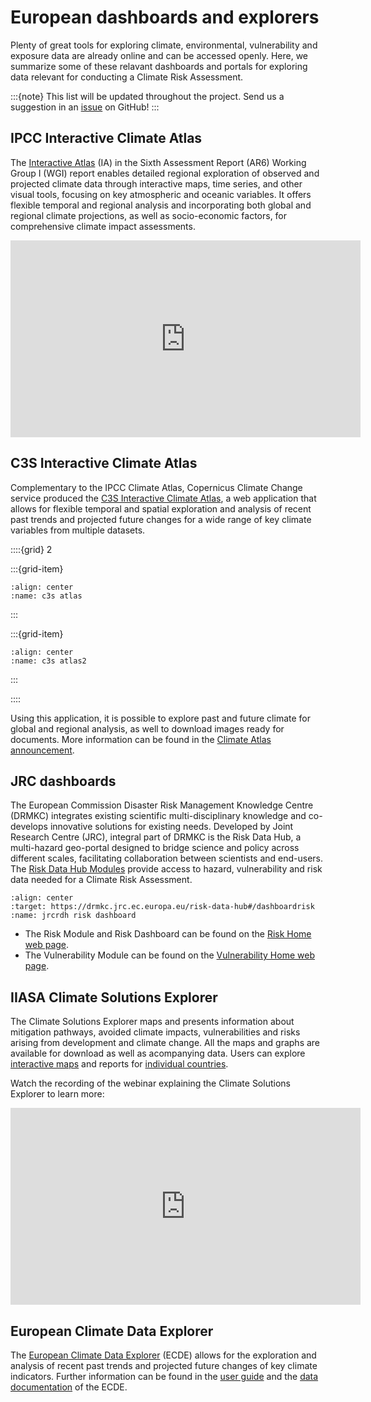 European dashboards and explorers
=======================

Plenty of great tools for exploring climate, environmental, vulnerability and exposure data are already online and can be accessed openly.
Here, we summarize some of these relavant dashboards and portals for exploring data relevant for conducting a Climate Risk Assessment.

:::{note}
This list will be updated throughout the project.
Send us a suggestion in an [issue](https://github.com/CLIMAAX/crabook/issues) on GitHub!
:::


## IPCC Interactive Climate Atlas

The [Interactive Atlas](https://interactive-atlas.ipcc.ch/) (IA) in the Sixth Assessment Report (AR6) Working Group I (WGI) report enables detailed regional exploration of observed and projected climate data through interactive maps, time series, and other visual tools, focusing on key atmospheric and oceanic variables. It offers flexible temporal and regional analysis and incorporating both global and regional climate projections, as well as socio-economic factors, for comprehensive climate impact assessments.

<iframe width="560" height="315" style="margin: 0 auto 1rem auto; display:block;" src="https://www.youtube.com/embed/VzwV9p9_F3c?si=xqdm5Iru1xW3TW4B" title="YouTube video player" frameborder="0" allow="accelerometer; autoplay; clipboard-write; encrypted-media; gyroscope; picture-in-picture; web-share" allowfullscreen></iframe>


## C3S Interactive Climate Atlas

Complementary to the IPCC Climate Atlas, Copernicus Climate Change service produced the [C3S Interactive Climate Atlas](https://atlas.climate.copernicus.eu/atlas), a web application that allows for flexible temporal and spatial exploration and analysis of recent past trends and projected future changes for a wide range of key climate variables from multiple datasets.

::::{grid} 2

:::{grid-item}
```{figure} ../../images/euro_dashboards-c3satlas.png
:align: center
:name: c3s atlas
```
:::

:::{grid-item}

```{figure} ../../images/euro_dashboards-c3satlas2.png
:align: center
:name: c3s atlas2
```
:::

::::

Using this application, it is possible to explore past and future climate for global and regional analysis, as well to download images ready for documents.
More information can be found in the [Climate Atlas announcement](https://climate.copernicus.eu/copernicus-interactive-climate-atlas-guide-powerful-new-c3s-tool).


## JRC dashboards

The European Commission Disaster Risk Management Knowledge Centre (DRMKC) integrates existing scientific multi-disciplinary knowledge and co-develops innovative solutions for existing needs.
Developed by Joint Research Centre (JRC), integral part of DRMKC is the Risk Data Hub, a multi-hazard geo-portal designed to bridge science and policy across different scales, facilitating collaboration between scientists and end-users.
The [Risk Data Hub Modules](https://drmkc.jrc.ec.europa.eu/risk-data-hub#/) provide access to hazard, vulnerability and risk data needed for a Climate Risk Assessment.

```{figure} ../../images/euro_dashboards-JRCRDH-riskdashboard.png
:align: center
:target: https://drmkc.jrc.ec.europa.eu/risk-data-hub#/dashboardrisk
:name: jrcrdh risk dashboard
```

- The Risk Module and Risk Dashboard can be found on the [Risk Home web page](https://drmkc.jrc.ec.europa.eu/risk-data-hub#/riskhome).
- The Vulnerability Module can be found on the [Vulnerability Home web page](https://drmkc.jrc.ec.europa.eu/risk-data-hub#/vulnerabilityhome).


## IIASA Climate Solutions Explorer

The Climate Solutions Explorer maps and presents information about mitigation pathways, avoided climate impacts, vulnerabilities and risks arising from development and climate change. All the maps and graphs are available for download as well as acompanying data.
Users can explore [interactive maps](https://www.climate-solutions-explorer.eu/explorer) and reports for [individual countries](https://www.climate-solutions-explorer.eu/dashboard/EU/overview).

Watch the recording of the webinar explaining the Climate Solutions Explorer to learn more:

<iframe width="560" height="315" style="margin: 0 auto 1rem auto; display:block;" src="https://www.youtube.com/embed/SaQz_MzXxfY?si=jugY16DPS1B8syXd" title="YouTube video player" frameborder="0" allow="accelerometer; autoplay; clipboard-write; encrypted-media; gyroscope; picture-in-picture; web-share" referrerpolicy="strict-origin-when-cross-origin" allowfullscreen></iframe>


## European Climate Data Explorer

The [European Climate Data Explorer](http://ecde-dev.copernicus-climate.eu/apps/ecde/) (ECDE) allows for the exploration and analysis of recent past trends and projected future changes of key climate indicators.
Further information can be found in the [user guide](https://confluence.ecmwf.int/display/ECDE/1.+ECDE+Indicators+visualisation+application%3A+User+Guide) and the [data documentation](https://confluence.ecmwf.int/display/ECDE/2.+ECDE+indicators+and+input+datasets) of the ECDE.
